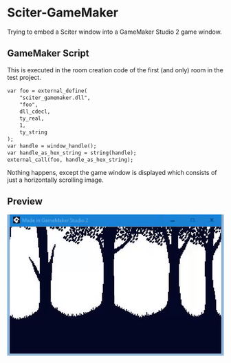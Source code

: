 # Sciter-GameMaker

Trying to embed a Sciter window into a GameMaker Studio 2 game window.

## GameMaker Script

This is executed in the room creation code of the first (and only) room in the test project.

```gml
var foo = external_define(
	"sciter_gamemaker.dll", 
	"foo", 
	dll_cdecl,
	ty_real, 
	1, 
	ty_string
);
var handle = window_handle();
var handle_as_hex_string = string(handle);
external_call(foo, handle_as_hex_string);
```

Nothing happens, except the game window is displayed which consists of just a horizontally scrolling image.

## Preview

![GIF preview](preview.gif)